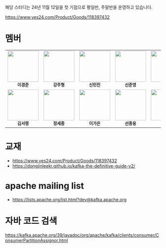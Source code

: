 
해당 스터디는 24년 11월 12일을 첫 기점으로 평일반, 주말반을 운영하고 있습니다.

https://www.yes24.com/Product/Goods/118397432

# 멤버 

<table>
  <tr>
    <td align="center">
      <img src="https://avatars.githubusercontent.com/u/45473846?v=4" width="100px;" alt=""/><br /><sub><b>이경준</b></sub>
    </td>
    <td align="center">
      <img src="https://avatars.githubusercontent.com/u/122958854?v=4" width="100px;" alt=""/><br /><sub><b>강주형</b></sub>
    </td>
    <td align="center">
      <img src="https://avatars.githubusercontent.com/u/76575966?v=4" width="100px;" alt=""/><br /><sub><b>신민진</b></sub>
    </td>
    <td align="center">
      <img src="https://avatars.githubusercontent.com/u/70463212?v=4" width="100px;" alt=""/><br /><sub><b>신준영</b></sub>
    </td>
    <td align="center">
      <img src="https://avatars.githubusercontent.com/u/81090215?v=4" width="100px;" alt=""/><br /><sub><b>구본연</b></sub>
    </td>  
  </tr>
  <tr>
    <td align="center">
      <img src="https://avatars.githubusercontent.com/u/101075173?v=4" width="100px;" alt=""/><br /><sub><b>김서령</b></sub>
    </td>    
    <td align="center">
      <img src="https://avatars.githubusercontent.com/u/37677446?v=4" width="100px;" alt=""/><br /><sub><b>정세종</b></sub>
    </td> 
    <td align="center">
      <img src="https://avatars.githubusercontent.com/u/165174659?v=4" width="100px;" alt=""/><br /><sub><b>이가은</b></sub>
    </td>
    <td align="center">
      <img src="https://avatars.githubusercontent.com/u/70940112?v=4" width="100px;" alt=""/><br /><sub><b>선종웅</b></sub>
    </td> 
        <td align="center">
      <img src="https://avatars.githubusercontent.com/u/37974827?v=4" width="100px;" alt=""/><br /><sub><b>윤진헌</b></sub>
    </td> 
  
  </tr>
</table>


# 교재
- https://www.yes24.com/Product/Goods/118397432
- https://dongjinleekr.github.io/kafka-the-definitive-guide-v2/

# apache mailing list
- https://lists.apache.org/list.html?dev@kafka.apache.org

# 자바 코드 검색
https://kafka.apache.org/39/javadoc/org/apache/kafka/clients/consumer/ConsumerPartitionAssignor.html
